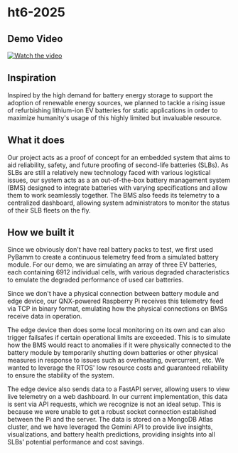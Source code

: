 # ht6-2025

## Demo Video
[![Watch the video](https://img.youtube.com/vi/UbA8Ath_Yyg/maxresdefault.jpg)](https://youtu.be/UbA8Ath_Yyg?feature=shared)


## Inspiration
Inspired by the high demand for battery energy storage to support the adoption of renewable energy sources, we planned to tackle a rising issue of refurbishing lithium-ion EV batteries for static applications in order to maximize humanity's usage of this highly limited but invaluable resource.

## What it does
Our project acts as a proof of concept for an embedded system that aims to aid reliability, safety, and future proofing of second-life batteries (SLBs). As SLBs are still a relatively new technology faced with various logistical issues, our system acts as a an out-of-the-box battery management system (BMS) designed to integrate batteries with varying specifications and allow them to work seamlessly together. The BMS also feeds its telemetry to a centralized dashboard, allowing system administrators to monitor the status of their SLB fleets on the fly.

## How we built it
Since we obviously don't have real battery packs to test, we first used PyBamm to create a continuous telemetry feed from a simulated battery module. For our demo, we are simulating an array of three EV batteries, each containing 6912 individual cells, with various degraded characteristics to emulate the degraded performance of used car batteries.

Since we don't have a physical connection between battery module and edge device, our QNX-powered Raspberry Pi receives this telemetry feed via TCP in binary format, emulating how the physical connections on BMSs receive data in operation.

The edge device then does some local monitoring on its own and can also trigger failsafes if certain operational limits are exceeded. This is to simulate how the BMS would react to anomalies if it were physically connected to the battery module by temporarily shutting down batteries or other physical measures in response to issues such as overheating, overcurrent, etc.
We wanted to leverage the RTOS' low resource costs and guaranteed reliability to ensure the stability of the system.

The edge device also sends data to a FastAPI server, allowing users to view live telemetry on a web dashboard. In our current implementation, this data is sent via API requests, which we recognize is not an ideal setup. This is because we were unable to get a robust socket connection established between the Pi and the server. 
The data is stored on a MongoDB Atlas cluster, and we have leveraged the Gemini API to provide live insights, visualizations, and battery health predictions, providing insights into all SLBs' potential performance and cost savings. 
